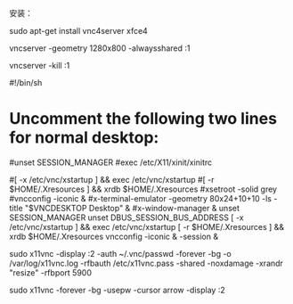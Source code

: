 
安装：

sudo apt-get install vnc4server xfce4


vncserver -geometry 1280x800 -alwaysshared :1


 vncserver -kill :1


 #!/bin/sh

# Uncomment the following two lines for normal desktop:
#unset SESSION_MANAGER
#exec /etc/X11/xinit/xinitrc

#[ -x /etc/vnc/xstartup ] && exec /etc/vnc/xstartup
#[ -r $HOME/.Xresources ] && xrdb $HOME/.Xresources
#xsetroot -solid grey
#vncconfig -iconic &
#x-terminal-emulator -geometry 80x24+10+10 -ls -title "$VNCDESKTOP Desktop" &
#x-window-manager &
unset SESSION_MANAGER
unset DBUS_SESSION_BUS_ADDRESS
[ -x /etc/vnc/xstartup ] && exec /etc/vnc/xstartup
[ -r $HOME/.Xresources ] && xrdb $HOME/.Xresources
vncconfig -iconic &
-session &


 sudo x11vnc -display :2 -auth ~/.vnc/passwd -forever -bg -o /var/log/x11vnc.log -rfbauth /etc/x11vnc.pass -shared -noxdamage -xrandr "resize" -rfbport 5900

 sudo x11vnc -forever -bg -usepw -cursor arrow -display :2
